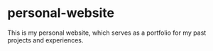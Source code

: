# personal-website
This is my personal website, which serves as a portfolio for my past projects and experiences. 
